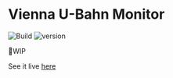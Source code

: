 # Vienna U-Bahn Monitor
![Build](https://github.com/zirmax/vienna-u-bahn-monitor/workflows/Build/badge.svg) ![version](https://img.shields.io/github/package-json/v/zirmax/vienna-u-bahn-monitor?style=flat)

🚧WIP

See it live [here](https://zirmax.github.io/vienna-u-bahn-monitor)
